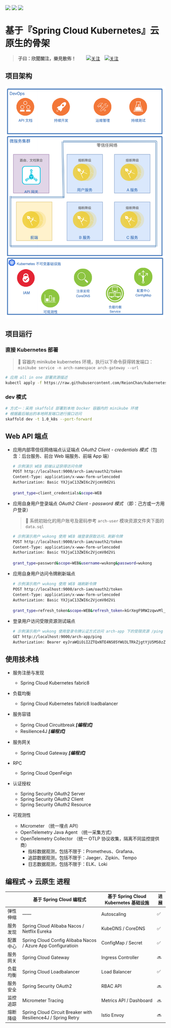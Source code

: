 [![](https://img.shields.io/badge/release-v1.0-lightgray.svg)](https://github.com/ReionChan/programmatic-microservice-arch/)&nbsp;[![](https://img.shields.io/badge/license-Apache--2.0-orange.svg)](https://github.com/ReionChan/programmatic-microservice-arch/blob/main/LICENSE)&nbsp;[![](https://img.shields.io/badge/Author-ReionChan-cyan.svg)](https://reionchan.github.io/)

# 基于『Spring Cloud Kubernetes』云原生的骨架

> **子曰：欣聞關注，樂見散佈！**&emsp;&emsp; <a href="https://github.com/ReionChan/programmatic-microservice-arch/stargazers"><img src="https://img.shields.io/github/stars/ReionChan/kubernetes-microservice-arch?style=social&label=Star" title="关注" alt="关注" height="18" /></a>&emsp;<a href="https://github.com/ReionChan/programmatic-microservice-arch/network/members"><img src="https://img.shields.io/github/stars/ReionChan/kubernetes-microservice-arch?style=social&label=Fork" title="关注" alt="关注" height="18" /></a>

## 项目架构

![](https://raw.githubusercontent.com/ReionChan/PhotoRepo/master/arch/kubernetes-microservice-arch.png)

## 项目运行

### 直接 Kubernetes 部署

> 🔔 容器内 minikube kubernetes 环境，执行以下命令获得转发端口：
> 		`minikube service -n arch-namespace arch-gateway --url`
```sh
# 应用 all in one 部署资源描述
kubectl apply -f https://raw.githubusercontent.com/ReionChan/kubernetes-microservice-arch/main/arch-k8s-all-in-one.yaml
```


### dev 模式

```sh
# 方式一：采用 skaffold 部署到本地 Docker 容器内的 minikube 环境
# 根据最后输出的本地转发端口进行接口访问
skaffold dev -t 1.0_k8s --port-forward
```


## Web API 端点

* 应用内部零信任网络端点认证端点 *OAuth2 Client - credentials 模式*（包含：后台服务、前台 Web 端服务、前端 App 端）

  ```sh
  # 示例演示 WEB 前端认证获得访问令牌
  POST http://localhost:9000/arch-iam/oauth2/token
  Content-Type: application/x-www-form-urlencoded
  Authorization: Basic YXJjaC13ZWI6c2VjcmV0d2Vi
  
  grant_type=client_credentials&scope=WEB
  ```

* 应用自身用户登录端点 *OAuth2 Client - password 模式* （即：己方或一方用户登录）

  > 🔔 系统初始化的用户账号及密码参考 `arch-user` 模块资源文件夹下面的 `data.sql`

  ```sh
  # 示例演示用户 wukong 使用 WEB 端登录获取访问、刷新令牌 
  POST http://localhost:9000/arch-iam/oauth2/token
  Content-Type: application/x-www-form-urlencoded
  Authorization: Basic YXJjaC13ZWI6c2VjcmV0d2Vi
  
  grant_type=password&scope=WEB&username=wukong&password=wukong
  ```

* 应用自身用户访问令牌刷新端点

  ```sh
  # 示例演示用户 wukong 使用 WEB 端刷新令牌 
  POST http://localhost:9000/arch-iam/oauth2/token
  Content-Type: application/x-www-form-urlencoded
  Authorization: Basic YXJjaC13ZWI6c2VjcmV0d2Vi
  
  grant_type=refresh_token&scope=WEB&refresh_token=kGrXegF9RW2zqwvMl_NvAc47YtIsVMy_eSV-P7MgmKPwPmS8Ov1mF0qLe7Z2L-FBmfMmGooQlkLHqdl0vn7QM_BRT88D5mL73W-7bEn6bByprP1uIyxS3gmo7sC2OJWk
  ```

* 登录用户访问受限资源测试端点

  ```sh
  # 示例演示用户 wukong 使用登录令牌认证方式访问 arch-app 下的受限资源 /ping
  GET http://localhost:9000/arch-app/ping
  Authorization: Bearer eyJraWQiOiI2ZTQxNTE4NS05YWU3LTRkZjgtYjU5MS0zZTU5NWZhYzgwNTIiLCJhbGciOiJSUzI1NiJ9.eyJzdWIiOiJ3dWtvbmciLCJhdWQiOiJhcmNoLXdlYiIsIm5iZiI6MTcxODA5OTkzOCwic2NvcGUiOlsiV0VCIl0sInJvbGVzIjpbIlVTRVIiXSwiaXNzIjoiaHR0cDovL2xvY2FsaG9zdDo5MDkwIiwiZXhwIjoxNzE4MTAwMjM4LCJpYXQiOjE3MTgwOTk5MzgsImp0aSI6ImQ5NGVkNzMwLTA2MjItNGM1OS05YzYyLTljMmJjMzlhNmNjZSJ9.SUrLC7Jy3azs6apyaZ3s6rZdQCX2WvZPtgPcEPTXpq2gBQYgXaj-fhn_iU59fvAuHWitfwTOl7dnlnTArSubAsXtDQjYrCLMViItXYbJFan683sZPkaxnUYVZlMNjQTcsvkH9YR13p2ZHf_YNN4dgnvS2Meup41L9uJLvfcfMAuRanZFzsoCUlGSkeGJyaHME5VeaVt-U8fDLsv9xAnWwDoXN4wCYf5CEBPm8zw5QPcc0Wg4CM7o8RaxdFFXuXjC7O8XgXMm48zj3j2GzVnrf6rZrl_zXri7aFm99RS_-FZcoIrS2NbCH27QUKtgwANV-mmeTwG04eDhcOS1mhHGew
  
  ```

## 使用技术栈

* 服务注册与发现
  * Spring Cloud Kubernetes fabric8
* 负载均衡
  * Spring Cloud Kubernetes fabric8 loadbalancer
* 服务容错
  * Spring Cloud Circuitbreak ***[编程式]***
  * Resilience4J ***[编程式]***
* 服务网关
  * Spring Cloud Gateway ***[编程式]***

* RPC
  * Spring Cloud OpenFeign
* 认证授权
  * Spring Security OAuth2 Server
  * Spring Security OAuth2 Client
  * Spring Security OAuth2 Resource
* 可观测性
  * Micrometer （统一埋点 API）
  * OpenTelemetry Java Agent （统一采集方式）
  * OpenTelemetry Collector （统一 OTLP 协议收集，隔离不同监控提供商）
    * 指标数据观测，包括不限于：Prometheus、Grafana、
    * 追踪数据观测，包括不限于：Jaeger、Zipkin、Tempo
    * 日志数据观测，包括不限于：ELK、Loki

## 编程式 → 云原生 进程

|          | 基于 Spring Cloud 编程式                                     | 基于 Spring Cloud Kubernetes 基础设施 | 进展 |
| -------- | ------------------------------------------------------------ | ------------------------------------- | ---- |
| 弹性伸缩 | ——                                                           | Autoscaling                           | ✅    |
| 服务发现 | Spring Cloud Alibaba Nacos / Netflix Eureka                  | KubeDNS / CoreDNS                     | ✅    |
| 配置中心 | Spring Cloud Config Alibaba Nacos / Azure App Configuratioin | ConfigMap / Secret                    | ✅    |
| 服务网关 | Spring Cloud Gateway                                         | Ingress Controller                    | 🔜    |
| 负载均衡 | Spring Cloud Loadbalancer                                    | Load Balancer                         | ✅    |
| 服务安全 | Spring Security OAuth2                                       | RBAC API                              | 🔜    |
| 监控追踪 | Micrometer Tracing                                           | Metrics API / Dashboard               | 🔜    |
| 熔断降级 | Spring Cloud Circuit Breaker with Resilience4J / Spring Retry | Istio Envoy                           | 🔜    |

[^1]: [凤凰架构 - 从微服务到云原生](https://icyfenix.cn/immutable-infrastructure/msa-to-cn.html)